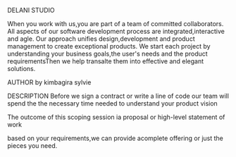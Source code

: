 DELANI STUDIO  

   When you work with us,you are part of a team of committed collaborators.
   All aspects of our software development process are integrated,interactive and agle.
   Our approach unifies design,development and product management to create exceptional products.
   We start each project by understanding your business goals,the user's needs and the product requirementsThen we help          transalte them into effective and elegant solutions.
          
AUTHOR
by kimbagira sylvie

DESCRIPTION
   Before we sign a contract or write a line of code our team will
            spend the the necessary time needed to understand your product
            vision
           </p>
           <p>
            The outcome of this scoping session ia proposal or high-level
            statement of work
           </p>
           <p>
            based on your requirements,we can provide acomplete offering or just
            the pieces you need.
